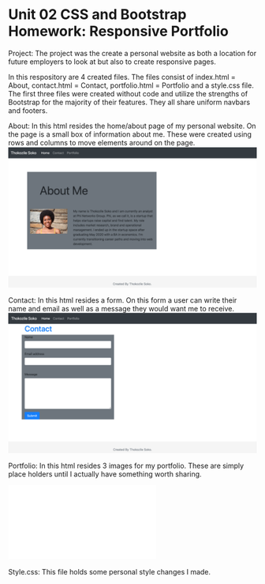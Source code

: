 # Unit 02 CSS and Bootstrap Homework: Responsive Portfolio

Project: The project was the create a personal website as both a location for future employers to look at but also to create responsive pages.

In this respository are 4 created files. The files consist of index.html = About, contact.html = Contact, portfolio.html = Portfolio and a style.css file. The first three files were created without code and utilize the strengths of Bootstrap for the majority of their features. They all share uniform navbars and footers.

About:
In this html resides the home/about page of my personal website. On the page is a small box of information about me. These were created using rows and columns to move elements around on the page. 
![About Page](Assets/images/AboutPage.png)

Contact:
In this html resides a form. On this form a user can write their name and email as well as a message they would want me to receive. 
![Contact Page](Assets/images/ContactPage.png)

Portfolio:
In this html resides 3 images for my portfolio. These are simply place holders until I actually have something worth sharing.

![Portfolio Page](Assets/images/screencapture-file-Users-thokozilesoko-Desktop-GitRepos-.pdf)

Style.css:
This file holds some personal style changes I made.
